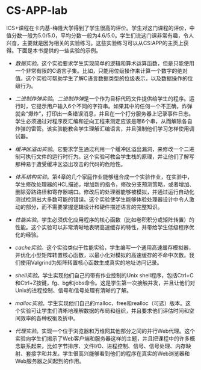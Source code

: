 # CS-APP-lab

ICS+课程在卡内基-梅隆大学得到了学生很高的评价。学生对这门课程的评价，中值分数一般为5.0/5.0，平均分数一般为4.6/5.0。学生们说这门课非常有趣，令人兴奋，主要就是因为相关的实验练习。这些实验练习可以从CS:APP的主页上获得。下面是本书提供的一些实验的示例。
* *数据实验*。这个实验要求学生实现简单的逻辑和算术运算函数，但是只能使用一个非常有限的C语言子集。比如，只能用位级操作来计算一个数字的绝对值。这个实验可帮助学生了解C语言数据类型的位级表示，以及数据操作的位级行为。

* *二进制炸弹实验*。*二进制炸弹*是一个作为目标代码文件提供给学生的程序。运行时，它提示用户输入6个不同的字符串。如果其中的任何一个不正确，炸弹就会“爆炸”，打印出一条错误消息，并且在一个打分服务器上记录事件日志。学生必须通过对程序反汇编和逆向工程来测定应该是哪6个串，从而解除各自炸弹的雷管。该实验能教会学生理解汇编语言，并且强制他们学习怎样使用调试器。

* *缓冲区溢出实验*。它要求学生通过利用一个缓冲区溢出漏洞，来修改一个二进制可执行文件的运行时行为。这个实验可教会学生栈的原理，并让他们了解写那种易于遭受缓冲区溢出攻击的代码的危险性。

* *体系结构实验*。第4章的几个家庭作业能够组合成一个实验作业，在实验中，学生修改处理器的HCL描述，增加新的指令，修改分支预测策略，或者增加、删除旁路路径和寄存器端口。修改后的处理器能够被模拟，并通过运行自动化测试检测出大多数可能的错误。这个实验使学生能够体验处理器设计中令人激动的部分，而不需要掌握逻辑设计和硬件描述语言的完整知识。

* *性能实验*。学生必须优化应用程序的核心函数（比如卷积积分或矩阵转置）的性能。这个实验可以非常清晰地表明高速缓存的特性，并带给学生低级程序优化的经验。

* *cache实验*。这个实验类似于性能实验，学生编写一个通用高速缓存模拟器，并优化小型矩阵转置核心函数，以最小化对模拟的高速缓存的不命中次数。我们使用Valgrind为矩阵转置核心函数生成真实的地址访问记录。

* *shell实验*。学生实现他们自己的带有作业控制的Unix shell程序，包括Ctrl+C和Ctrl+Z按键，fg、bg和jobs命令。这是学生第一次接触并发，并且让他们对Unix的进程控制、信号和信号处理有清晰的了解。

* *malloc实验*。学生实现他们自己的malloc、free和realloc（可选）版本。这个实验可让学生们清晰地理解数据的布局和组织，并且要求他们评估时间和空间效率的各种权衡及折中。

* *代理实验*。实现一个位于浏览器和万维网其他部分之间的并行Web代理。这个实验向学生们揭示了Web客户端和服务器这样的主题，并且把课程中的许多概念联系起来，比如字节排序、文件I/O、进程控制、信号、信号处理、内存映射、套接字和并发。学生很高兴能够看到他们的程序在真实的Web浏览器和Web服务器之间起到的作用。
